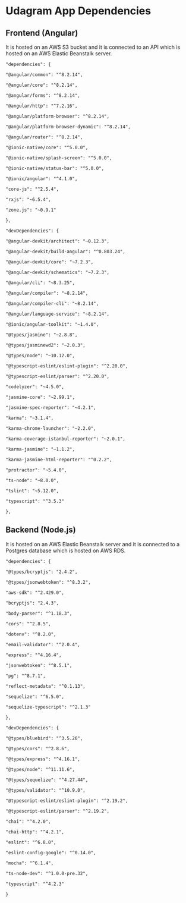 
# Udagram App Dependencies

## Frontend (Angular)

It is hosted on an AWS S3 bucket and it is connected to an API which is hosted on an AWS Elastic Beanstalk server.

    "dependencies": {
    
    "@angular/common": "^8.2.14",
    
    "@angular/core": "^8.2.14",
    
    "@angular/forms": "^8.2.14",
    
    "@angular/http": "^7.2.16",
    
    "@angular/platform-browser": "^8.2.14",
    
    "@angular/platform-browser-dynamic": "^8.2.14",
    
    "@angular/router": "^8.2.14",
    
    "@ionic-native/core": "^5.0.0",
    
    "@ionic-native/splash-screen": "^5.0.0",
    
    "@ionic-native/status-bar": "^5.0.0",
    
    "@ionic/angular": "^4.1.0",
    
    "core-js": "^2.5.4",
    
    "rxjs": "~6.5.4",
    
    "zone.js": "~0.9.1"
    
    },
    
    "devDependencies": {
    
    "@angular-devkit/architect": "~0.12.3",
    
    "@angular-devkit/build-angular": "^0.803.24",
    
    "@angular-devkit/core": "~7.2.3",
    
    "@angular-devkit/schematics": "~7.2.3",
    
    "@angular/cli": "~8.3.25",
    
    "@angular/compiler": "~8.2.14",
    
    "@angular/compiler-cli": "~8.2.14",
    
    "@angular/language-service": "~8.2.14",
    
    "@ionic/angular-toolkit": "~1.4.0",
    
    "@types/jasmine": "~2.8.8",
    
    "@types/jasminewd2": "~2.0.3",
    
    "@types/node": "~10.12.0",
    
    "@typescript-eslint/eslint-plugin": "^2.20.0",
    
    "@typescript-eslint/parser": "^2.20.0",
    
    "codelyzer": "~4.5.0",
    
    "jasmine-core": "~2.99.1",
    
    "jasmine-spec-reporter": "~4.2.1",
    
    "karma": "~3.1.4",
    
    "karma-chrome-launcher": "~2.2.0",
    
    "karma-coverage-istanbul-reporter": "~2.0.1",
    
    "karma-jasmine": "~1.1.2",
    
    "karma-jasmine-html-reporter": "^0.2.2",
    
    "protractor": "~5.4.0",
    
    "ts-node": "~8.0.0",
    
    "tslint": "~5.12.0",
    
    "typescript": "^3.5.3"
    
    },

## Backend (Node.js)

It is hosted on an AWS Elastic Beanstalk server and it is connected to a Postgres database which is hosted on AWS RDS.

    "dependencies": {
    
    "@types/bcryptjs": "2.4.2",
    
    "@types/jsonwebtoken": "^8.3.2",
    
    "aws-sdk": "^2.429.0",
    
    "bcryptjs": "2.4.3",
    
    "body-parser": "^1.18.3",
    
    "cors": "^2.8.5",
    
    "dotenv": "^8.2.0",
    
    "email-validator": "^2.0.4",
    
    "express": "^4.16.4",
    
    "jsonwebtoken": "^8.5.1",
    
    "pg": "^8.7.1",
    
    "reflect-metadata": "^0.1.13",
    
    "sequelize": "^6.5.0",
    
    "sequelize-typescript": "^2.1.3"
    
    },
    
    "devDependencies": {
    
    "@types/bluebird": "^3.5.26",
    
    "@types/cors": "^2.8.6",
    
    "@types/express": "^4.16.1",
    
    "@types/node": "^11.11.6",
    
    "@types/sequelize": "^4.27.44",
    
    "@types/validator": "^10.9.0",
    
    "@typescript-eslint/eslint-plugin": "^2.19.2",
    
    "@typescript-eslint/parser": "^2.19.2",
    
    "chai": "^4.2.0",
    
    "chai-http": "^4.2.1",
    
    "eslint": "^6.8.0",
    
    "eslint-config-google": "^0.14.0",
    
    "mocha": "^6.1.4",
    
    "ts-node-dev": "^1.0.0-pre.32",
    
    "typescript": "^4.2.3"
    
    }
